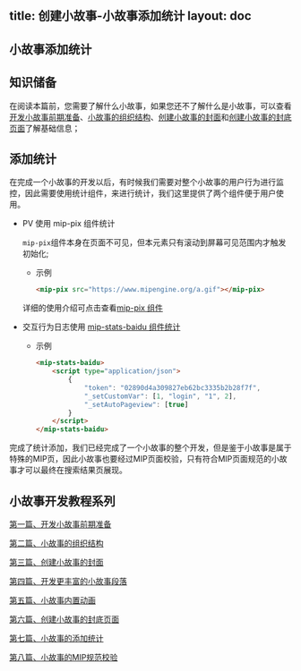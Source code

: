 title: 创建小故事-小故事添加统计
layout: doc
---

## 小故事添加统计

## 知识储备

在阅读本篇前，您需要了解什么小故事，如果您还不了解什么是小故事，可以查看[开发小故事前期准备](https://www.mipengine.org/doc/story/create1.html)、[小故事的组织结构](https://www.mipengine.org/doc/story/create2.html)、[创建小故事的封面](https://www.mipengine.org/doc/story/create3.html)和[创建小故事的封底页面](https://www.mipengine.org/doc/story/create6.html)了解基础信息；

## 添加统计

​	在完成一个小故事的开发以后，有时候我们需要对整个小故事的用户行为进行监控，因此需要使用统计组件，来进行统计，我们这里提供了两个组件便于用户使用。

- PV 使用 mip-pix 组件统计

  `mip-pix`组件本身在页面不可见，但本元素只有滚动到屏幕可见范围内才触发初始化;

  - 示例

    ```html
    <mip-pix src="https://www.mipengine.org/a.gif"></mip-pix>
    ```

  详细的使用介绍可点击查看[mip-pix 组件](https://www.mipengine.org/examples/mip/mip-pix.html)

- 交互行为日志使用 [mip-stats-baidu 组件统计](https://github.com/mipengine/mip-extensions/tree/master/src/mip-stats-baidu)

  - 示例

    ```html
    <mip-stats-baidu>
        <script type="application/json">
            {
                "token": "02890d4a309827eb62bc3335b2b28f7f",
                "_setCustomVar": [1, "login", "1", 2],
                "_setAutoPageview": [true]
            }
        </script>
    </mip-stats-baidu>
    ```

完成了统计添加，我们已经完成了一个小故事的整个开发，但是鉴于小故事是属于特殊的MIP页，因此小故事也要经过MIP页面校验，只有符合MIP页面规范的小故事才可以最终在搜索结果页展现。


## 小故事开发教程系列

[第一篇、开发小故事前期准备](https://www.mipengine.org/doc/story/add-stroy-before.html)

[第二篇、小故事的组织结构](https://www.mipengine.org/doc/story/story-organization-structure.html)

[第三篇、创建小故事的封面](https://www.mipengine.org/doc/story/add-stroy-cover.html)

[第四篇、开发更丰富的小故事段落](https://www.mipengine.org/doc/story/add-story-section.html)

[第五篇、小故事内置动画](https://www.mipengine.org/doc/story/add-story-animation.html)

[第六篇、创建小故事的封底页面](https://www.mipengine.org/doc/story/add-story-end.html)

[第七篇、小故事的添加统计](https://www.mipengine.org/doc/story/add-story-pix.html)

[第八篇、小故事的MIP规范校验](https://www.mipengine.org/doc/story/add-stroy-validate.html)


